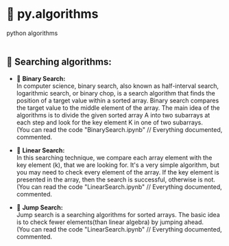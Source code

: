 # :notebook: py.algorithms
python algorithms <br /> <br />
## :rocket: Searching algorithms: <br />
* :bookmark: **Binary Search:** <br />
In computer science, binary search, also known as half-interval search, logarithmic search, or binary chop, is a search algorithm that finds the position of a target value within a sorted array. Binary search compares the target value to the middle element of the array.
The main idea of the algorithms is to divide the given sorted array A into two subarrays at each step and look for the key element K in one of two subarrays. <br />
(You can read the code "BinarySearch.ipynb" // Everything documented, commented. <br />

* :bookmark: **Linear Search:** <br />
In this searching technique, we compare each array element with the key element (k), that we are looking for.
It's a very simple algorithm, but you may need to check every element of the array. If the key element is presented in the array, then the search is successful, otherwise is not. <br />
(You can read the code "LinearSearch.ipynb" // Everything documented, commented. <br />

* :bookmark: **Jump Search:** <br />
Jump search is a searching algorithms for sorted arrays. The basic idea is to check fewer elements(than linear algebra) by jumping ahead. <br />
(You can read the code "LinearSearch.ipynb" // Everything documented, commented. 







